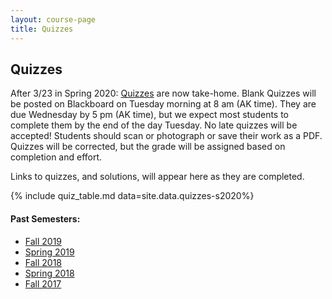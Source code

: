 ```yaml
---
layout: course-page
title: Quizzes
---
```


## Quizzes

After 3/23 in Spring 2020:  [Quizzes](quizzes) are now take-home.  Blank Quizzes will be posted on Blackboard on Tuesday morning at 8 am (AK time).  They are due Wednesday by 5 pm (AK time), but we expect most students to complete them by the end of the day Tuesday.  No late quizzes will be accepted!  Students should scan or photograph or save their work as a PDF.  Quizzes will be corrected, but the grade will be assigned based on completion and effort.

Links to quizzes, and solutions, will appear here as they are completed.

{% include quiz_table.md  data=site.data.quizzes-s2020%}

#### Past Semesters:

  * [Fall 2019](quizzes-f2019)
  * [Spring 2019](quizzes-s2019)
  * [Fall 2018](quizzes-f2018)
  * [Spring 2018](quizzes-s2018)
  * [Fall 2017](quizzes-f2017)
